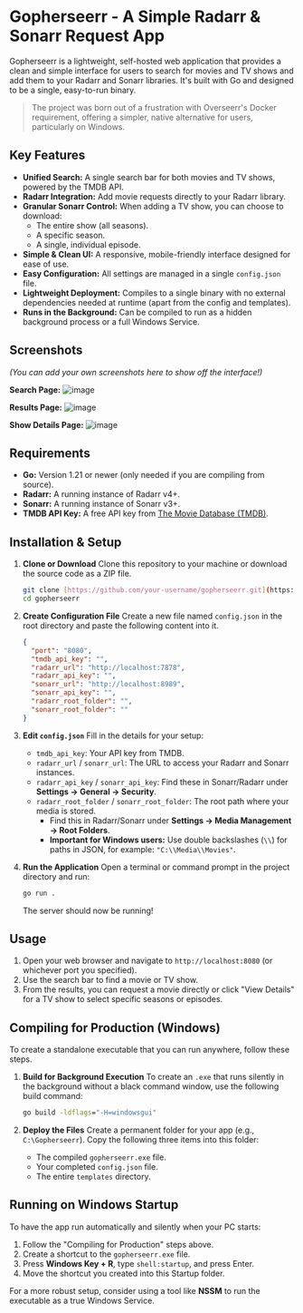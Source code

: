 # Gopherseerr - A Simple Radarr & Sonarr Request App

Gopherseerr is a lightweight, self-hosted web application that provides a clean and simple interface for users to search for movies and TV shows and add them to your Radarr and Sonarr libraries. It's built with Go and designed to be a single, easy-to-run binary.

> The project was born out of a frustration with Overseerr's Docker requirement, offering a simpler, native alternative for users, particularly on Windows.

## Key Features

* **Unified Search:** A single search bar for both movies and TV shows, powered by the TMDB API.
* **Radarr Integration:** Add movie requests directly to your Radarr library.
* **Granular Sonarr Control:** When adding a TV show, you can choose to download:
    * The entire show (all seasons).
    * A specific season.
    * A single, individual episode.
* **Simple & Clean UI:** A responsive, mobile-friendly interface designed for ease of use.
* **Easy Configuration:** All settings are managed in a single `config.json` file.
* **Lightweight Deployment:** Compiles to a single binary with no external dependencies needed at runtime (apart from the config and templates).
* **Runs in the Background:** Can be compiled to run as a hidden background process or a full Windows Service.

## Screenshots

*(You can add your own screenshots here to show off the interface!)*

**Search Page:**
![image](https://github.com/user-attachments/assets/13c46c53-693d-497d-b8e6-711adafe2edd)


**Results Page:**
![image](https://github.com/user-attachments/assets/a93bb488-528d-45ce-90b4-9426719b92ce)


**Show Details Page:**
![image](https://github.com/user-attachments/assets/71d96c27-c88c-4dc7-a1f6-0cf65d7e19d8)


## Requirements

* **Go:** Version 1.21 or newer (only needed if you are compiling from source).
* **Radarr:** A running instance of Radarr v4+.
* **Sonarr:** A running instance of Sonarr v3+.
* **TMDB API Key:** A free API key from [The Movie Database (TMDB)](https://www.themoviedb.org/signup).

## Installation & Setup

1.  **Clone or Download**
    Clone this repository to your machine or download the source code as a ZIP file.
    ```bash
    git clone [https://github.com/your-username/gopherseerr.git](https://github.com/your-username/gopherseerr.git)
    cd gopherseerr
    ```

2.  **Create Configuration File**
    Create a new file named `config.json` in the root directory and paste the following content into it.

    ```json
    {
      "port": "8080",
      "tmdb_api_key": "",
      "radarr_url": "http://localhost:7878",
      "radarr_api_key": "",
      "sonarr_url": "http://localhost:8989",
      "sonarr_api_key": "",
      "radarr_root_folder": "",
      "sonarr_root_folder": ""
    }
    ```

3.  **Edit `config.json`**
    Fill in the details for your setup:
    * `tmdb_api_key`: Your API key from TMDB.
    * `radarr_url` / `sonarr_url`: The URL to access your Radarr and Sonarr instances.
    * `radarr_api_key` / `sonarr_api_key`: Find these in Sonarr/Radarr under **Settings -> General -> Security**.
    * `radarr_root_folder` / `sonarr_root_folder`: The root path where your media is stored.
        * Find this in Radarr/Sonarr under **Settings -> Media Management -> Root Folders**.
        * **Important for Windows users:** Use double backslashes (`\\`) for paths in JSON, for example: `"C:\\Media\\Movies"`.

4.  **Run the Application**
    Open a terminal or command prompt in the project directory and run:
    ```bash
    go run .
    ```
    The server should now be running!

## Usage

1.  Open your web browser and navigate to `http://localhost:8080` (or whichever port you specified).
2.  Use the search bar to find a movie or TV show.
3.  From the results, you can request a movie directly or click "View Details" for a TV show to select specific seasons or episodes.

## Compiling for Production (Windows)

To create a standalone executable that you can run anywhere, follow these steps.

1.  **Build for Background Execution**
    To create an `.exe` that runs silently in the background without a black command window, use the following build command:
    ```cmd
    go build -ldflags="-H=windowsgui"
    ```

2.  **Deploy the Files**
    Create a permanent folder for your app (e.g., `C:\Gopherseerr`). Copy the following three items into this folder:
    * The compiled `gopherseerr.exe` file.
    * Your completed `config.json` file.
    * The entire `templates` directory.

## Running on Windows Startup

To have the app run automatically and silently when your PC starts:

1.  Follow the "Compiling for Production" steps above.
2.  Create a shortcut to the `gopherseerr.exe` file.
3.  Press **Windows Key + R**, type `shell:startup`, and press Enter.
4.  Move the shortcut you created into this Startup folder.

For a more robust setup, consider using a tool like **NSSM** to run the executable as a true Windows Service.
